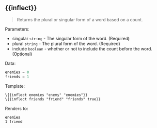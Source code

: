 ## \{{inflect}}

> Returns the plural or singular form of a word based on a count.

Parameters:
* singular `string` - The singular form of the word. (Required)
* plural `string` - The plural form of the word. (Required)
* include `boolean` - whether or not to include the count before the word. (Optional)

Data:

```js
enemies = 0
friends = 1
```

Template:

```handlebars
\{{inflect enemies "enemy" "enemies"}}
\{{inflect friends "friend" "friends" true}}
```

Renders to:

```
enemies
1 friend
```